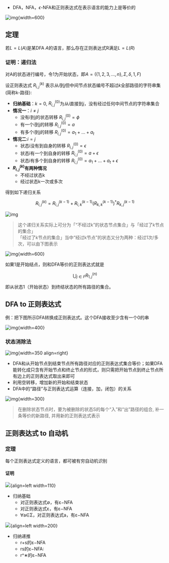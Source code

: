 - DFA，NFA，$\epsilon$-NFA和正则表达式在表示语言的能力上是等价的

![img](https://github.com/DINOREXNB/DINOREXNB.github.io/blob/main/docs/images/xsyy7-1.png?raw=true){width=600}

## 定理

若$L=L(A)$是某DFA $A$的语言，那么存在正则表达式R满足$L=L(R)$

### 证明：递归法

对A的状态进行编号，令1为开始状态，即$A=(\{1,2,3,\dots,n\},\Sigma,\delta,1,F)$

设正则表达式 $R_{i,j}^{(k)}$ 表示从$i$到$j$但中间节点状态编号不超过$k$全部路径的字符串集(简称k-路径):

- **归纳基础**：$k=0$, $R_{i,j}^{(0)}$为从$i$直接到$j$，没有经过任何中间节点的字符串集合
- **情况一**：$i\neq j$
    - 没有i到j的状态转移 $R_{i,j}^{(0)}=\phi$
    - 有一个i到j的转移 $R_{i,j}^{(0)}=a$
    - 有多个i到j的转移 $R_{i,j}^{(0)}=a_1+\dots+a_t$
- **情况二**:$i=j$
    - 状态i没有到自身的转移 $R_{i,j}^{(0)}=\epsilon$
    - 状态i有一个到自身的转移 $R_{i,j}^{(0)}=a+\epsilon$
    - 状态i有多个到自身的转移 $R_{i,j}^{(0)}=a_1+\dots+a_t+\epsilon$
- **$R_{i,j}^{(k)}$有两种情况**
    - 不经过状态k
    - 经过状态k一次或多次

得到如下递归关系

$$R_{i,j}^{(k)}=R_{i,j}^{(k-1)}+R_{i,k}^{(k-1)}(R_{k,k}^{(k-1)})^*R_{k,j}^{(k-1)}$$

![img](https://github.com/DINOREXNB/DINOREXNB.github.io/blob/main/docs/images/xsyy7-3.png?raw=true)

> 这个递归关系实际上可分为「“不经过k”的状态节点集合」与「经过了k节点的集合」<br>
> 「经过了k节点的集合」当中“经过k节点”的状态又分为两种：经过1次/多次，可以由下图表示

![img](https://github.com/DINOREXNB/DINOREXNB.github.io/blob/main/docs/images/xsyy7-2.png?raw=true){width=600}

如果1是开始结点，则和DFA等价的正则表达式就是

$$\bigcup_{j\in F}R_{1,j}^{(n)}$$

即从状态1（开始状态）到终结状态的所有路径的集合。

## DFA to 正则表达式

例：把下图所示DFA转换成正则表达式。这个DFA接收至少含有一个0的串

![img](https://github.com/DINOREXNB/DINOREXNB.github.io/blob/main/docs/images/xsyy7-4.png?raw=true){width=400}


### 状态消除法

![img](https://github.com/DINOREXNB/DINOREXNB.github.io/blob/main/docs/images/xsyy7-6.png?raw=true){width=350 align=right}

- DFA和从开始节点到结束节点所有路径对应的正则表达式集合等价；如果DFA能转化成只含有开始节点和终止节点的形式，则只需把开始节点到终止节点所有边上的正则表达式取出来即可
- 利用空转移，增加新的开始和结束状态
- DFA中的“路径”与正则表达式运算（连接，加，闭包）的关系

![img](https://github.com/DINOREXNB/DINOREXNB.github.io/blob/main/docs/images/xsyy7-5.png?raw=true){width=300}

> 在删除状态节点时，要为被删除的状态S的每个“入”和“出”路径的组合, 补一条等价的新路径, 并用新的正则表达式表示


## 正则表达式 to 自动机


### 定理

每个正则表达式定义的语言，都可被有穷自动机识别

#### 证明

![](https://github.com/DINOREXNB/DINOREXNB.github.io/blob/main/docs/images/xsyy7-7.png?raw=true){align=left width=110}

- 归纳基础
  - 对正则表达式∅，有ε−NFA
  - 对正则表达式ε，有ε−NFA
  - ∀a∈Σ，对正则表达式a，有ε−NFA

![](https://github.com/DINOREXNB/DINOREXNB.github.io/blob/main/docs/images/xsyy7-8.png?raw=true){align=left width=200}

- 归纳递推
    - r+s的ε−NFA
    - rs的ε−NFA:
    - r^∗的ε−NFA
